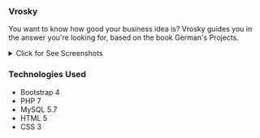 ### Vrosky

You want to know how good your business idea is? Vrosky guides you
in the answer you're looking for, based on the book German's Projects.

<details>
<summary>Click for See Screenshots</summary>

<p align="center">

<img src="docs/screenshots/Main.png"/>
<img src="docs/screenshots/Question.png"/>
<img src="docs/screenshots/Login.png"/>

</p>
</details>

### Technologies Used

- Bootstrap 4
- PHP 7
- MySQL 5.7
- HTML 5
- CSS 3
